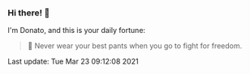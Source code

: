### Hi there! 👋 

I'm Donato, and this is your daily fortune:

> 🥠 Never wear your best pants when you go to fight for freedom.

Last update: Tue Mar 23 09:12:08 2021